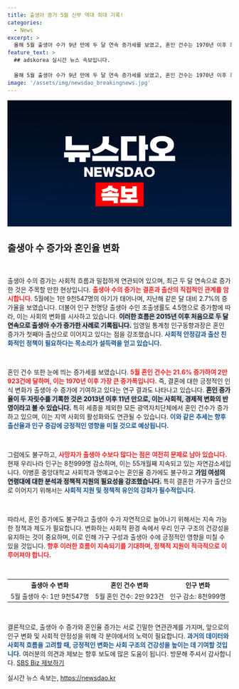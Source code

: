 ```yaml
---
title: 출생아 증가 5월 신부 역대 최대 기록!
categories:
  - News
excerpt: >
  올해 5월 출생아 수가 9년 만에 두 달 연속 증가세를 보였고, 혼인 건수는 1970년 이후 최대 증가율을 기록했습니다. 과연 이 변화가 인구 감소 문제에 어떤 영향을 미칠지 주목됩니다!
feature_text: >
  ## adskorea 실시간 뉴스 속보입니다.

  올해 5월 출생아 수가 9년 만에 두 달 연속 증가세를 보였고, 혼인 건수는 1970년 이후 최대 증가율을 기록했습니다. 과연 이 변화가 인구 감소 문제에 어떤 영향을 미칠지 주목됩니다!
image: '/assets/img/newsdao_breakingnews.jpg'
---
```


<p><img src="/assets/img/newsdao_breakingnews.jpg" alt="adskorea 속보" /></p>

<h2 data-ke-size="size26">출생아 수 증가와 혼인율 변화</h2>

<p data-ke-size="size16">&nbsp;</p>

<p>출생아 수의 증가는 사회적 흐름과 밀접하게 연관되어 있으며, 최근 두 달 연속으로 증가한 것은 주목할 만한 현상입니다. <b><span style="color: #ee2323;">출생아 수의 증가는 결혼과 출산의 직접적인 관계를 암시합니다.</span></b> 5월에는 1만 9천547명의 아기가 태어나며, 지난해 같은 달 대비 2.7%의 증가율을 보였습니다. 더불어 인구 천명당 출생아 수인 조출생률도 4.5명으로 증가함에 따라, 이는 사회의 변화를 시사하고 있습니다. <b><span style="background-color: #21538527;">이러한 흐름은 2015년 이후 처음으로 두 달 연속으로 출생아 수가 증가한 사례로 기록됩니다.</span></b> 임영일 통계청 인구동향과장은 혼인 증가가 첫째아 출산으로 이어지고 있다는 점을 강조했습니다. <b><span style="color: #1a5490;">사회적 안정감과 출산 친화적인 정책이 필요하다는 목소리가 설득력을 얻고 있습니다.</span></b></p>

<p data-ke-size="size16">&nbsp;</p>

<p>혼인 건수 또한 눈에 띄는 증가세를 보였습니다. <b><span style="color: #ee2323;">5월 혼인 건수는 21.6% 증가하여 2만 923건에 달하며, 이는 1970년 이후 가장 큰 증가폭입니다.</span></b> 즉, 결혼에 대한 긍정적인 인식 변화가 출생아 수 증가에 기여하고 있다는 연구 결과도 나타나고 있습니다. <b><span style="background-color: #21538527;">혼인 증가율이 두 자릿수를 기록한 것은 2013년 이후 11년 만으로, 이는 사회적, 경제적 변화의 반영이라고 볼 수 있습니다.</span></b> 특히 세종을 제외한 모든 광역자치단체에서 혼인 건수가 증가하고 있으며, 이는 지역 사회의 활성화와도 연관될 수 있습니다. <b><span style="color: #1a5490;">이와 같은 추세는 향후 출산율과 인구 증감에 긍정적인 영향을 미칠 것으로 예상됩니다.</span></b></p>

<p data-ke-size="size16">&nbsp;</p>

<p>그럼에도 불구하고, <b><span style="color: #ee2323;">사망자가 출생아 수보다 많다는 점은 여전히 문제로 남아 있습니다.</span></b> 현재 우리나라 인구는 8천999명 감소하며, 이는 55개월째 지속되고 있는 자연감소세입니다. 이병훈 중앙대학교 사회학과 명예교수는 혼인율 증가에도 불구하고 <b><span style="background-color: #21538527;">가임 여성의 연령대에 대한 분석과 정책적 지원의 필요성을 강조했습니다.</span></b> 특히 결혼한 가구가 출산으로 이어지기 위해서는 <b><span style="color: #1a5490;">사회적 지원 및 정책적 유인의 강화가 필수적입니다.</span></b> </p>

<p data-ke-size="size16">&nbsp;</p>

<p>따라서, 혼인 증가에도 불구하고 출생아 수가 자연적으로 늘어나기 위해서는 지속 가능한 정책과 제도가 필요합니다. 변화하는 사회적 환경 속에서 우리 인구 구조의 건강성을 유지하는 것이 중요하며, 이로 인해 가구 구성과 출생아 수에 긍정적인 영향을 미칠 수 있을 것입니다. <b><span style="color: #ee2323;">향후 이러한 흐름이 지속되기를 기대하며, 정책적 지원이 적극적으로 이루어져야 합니다.</span></b> </p>

<p data-ke-size="size16">&nbsp;</p>

<table style="width: 100%; border-collapse: collapse;">
    <tr>
        <td style="text-align: center; height: 17px;"><b>출생아 수 변화</b></td>
        <td style="text-align: center; height: 17px;"><b>혼인 건수 변화</b></td>
        <td style="text-align: center; height: 17px;"><b>인구 변화</b></td>
    </tr>
    <tr>
        <td style="text-align: center; height: 17px;">5월 출생아 수: 1만 9천547명</td>
        <td style="text-align: center; height: 17px;">5월 혼인 건수: 2만 923건</td>
        <td style="text-align: center; height: 17px;">인구 감소: 8천999명</td>
    </tr>
</table>

<p data-ke-size="size16">&nbsp;</p>

<p>결론적으로, 출생아 수 증가와 혼인율 증가는 서로 긴밀한 연관관계를 가지며, 앞으로의 인구 변화 및 사회적 안정성을 위해 각 분야에서의 노력이 필요합니다. <b><span style="color: #1a5490;">과거의 데이터와 사회적 흐름을 고려할 때, 긍정적인 변화는 사회 구조의 건강성을 높이는 데 기여할 것입니다.</span></b> 여러분의 의견과 제보는 향후 보도에 많은 도움이 됩니다. 방문해 주셔서 감사합니다. <a href="https://url.kr/9pghjn">SBS Biz 제보하기</a></p>
실시간 뉴스 속보는, <a href="https://newsdao.kr" rel="dofollow">https://newsdao.kr</a>


